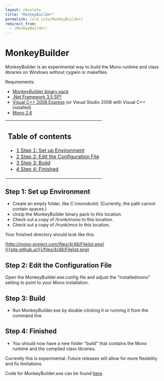 ```yaml
---
layout: obsolete
title: "MonkeyBuilder"
permalink: /old_site/MonkeyBuilder/
redirect_from:
  - /MonkeyBuilder/
---
```


MonkeyBuilder
=============

MonkeyBuilder is an experimental way to build the Mono runtime and class libraries on Windows without cygwin or makefiles.

Requirements:

-   [MonkeyBuilder binary pack](http://jpobst.com/temp/MonkeyBuilder.zip)
-   [.Net Framework 3.5 SP1](http://www.microsoft.com/downloads/details.aspx?FamilyID=AB99342F-5D1A-413D-8319-81DA479AB0D7&displaylang=en)
-   [Visual C++ 2008 Express](http://www.microsoft.com/express/download/#webInstall) (or Visual Studio 2008 with Visual C++ installed)
-   [Mono 2.6](http://www.go-mono.com/mono-downloads/download.html)

<table>
<col width="100%" />
<tbody>
<tr class="odd">
<td align="left"><h2>Table of contents</h2>
<ul>
<li><a href="#step-1-set-up-environment">1 Step 1: Set up Environment</a></li>
<li><a href="#step-2-edit-the-configuration-file">2 Step 2: Edit the Configuration File</a></li>
<li><a href="#step-3-build">3 Step 3: Build</a></li>
<li><a href="#step-4-finished">4 Step 4: Finished</a></li>
</ul></td>
</tr>
</tbody>
</table>

Step 1: Set up Environment
--------------------------

-   Create an empty folder, like C:\\monobuild. (Currently, the path cannot contain spaces.)
-   Unzip the MonkeyBuilder binary pack to this location.
-   Check out a copy of /trunk/mono to this location.
-   Check out a copy of /trunk/mcs to this location.

Your finished directory should look like this:

[http://mono-project.com/files/4/48/Filelist.png]({{site.github.url}}/files/4/48/Filelist.png)

Step 2: Edit the Configuration File
-----------------------------------

Open the MonkeyBuilder.exe.config file and adjust the "installedmono" setting to point to your Mono installation.

Step 3: Build
-------------

-   Run MonkeyBuilder.exe by double-clicking it or running it from the command line.

Step 4: Finished
----------------

-   You should now have a new folder "build" that contains the Mono runtime and the compiled class libraries.

Currently this is experimental. Future releases will allow for more flexibility and fix limitations.

Code for MonkeyBuilder.exe can be found [here](http://anonsvn.mono-project.com/viewvc/trunk/wintools/MonkeyBuilder/).

